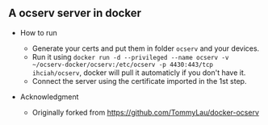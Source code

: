 ## A ocserv server in docker

* How to run
	* Generate your certs and put them in folder `ocserv` and your devices.
	* Run it using `docker run -d --privileged --name ocserv -v ~/ocserv-docker/ocserv:/etc/ocserv -p 4430:443/tcp ihciah/ocserv`, docker will pull it automaticly if you don't have it.
	* Connect the server using the certificate imported in the 1st step.

* Acknowledgment
	* Originally forked from https://github.com/TommyLau/docker-ocserv
	